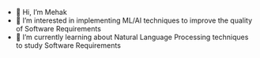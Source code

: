 - 👋 Hi, I’m Mehak
- 👀 I’m interested in implementing ML/AI techniques to improve the quality of Software Requirements
- 🌱 I’m currently learning about Natural Language Processing techniques to study Software Requirements 


<!---
💞️ I’m looking to collaborate on ...
- 📫 How to reach me ...
mehakpreet24/mehakpreet24 is a ✨ special ✨ repository because its `README.md` (this file) appears on your GitHub profile.
You can click the Preview link to take a look at your changes.
--->
